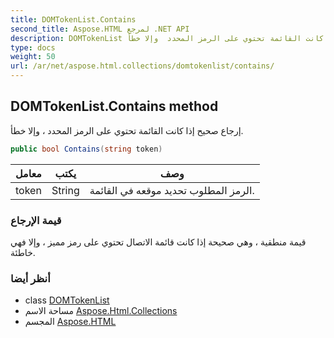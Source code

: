 ```yaml
---
title: DOMTokenList.Contains
second_title: Aspose.HTML لمرجع .NET API
description: DOMTokenList طريقة. إرجاع صحيح إذا كانت القائمة تحتوي على الرمز المحدد  وإلا خطأ.
type: docs
weight: 50
url: /ar/net/aspose.html.collections/domtokenlist/contains/
---
```

## DOMTokenList.Contains method

إرجاع صحيح إذا كانت القائمة تحتوي على الرمز المحدد ، وإلا خطأ.

```csharp
public bool Contains(string token)
```

| معامل | يكتب | وصف |
| --- | --- | --- |
| token | String | الرمز المطلوب تحديد موقعه في القائمة. |

### قيمة الإرجاع

قيمة منطقية ، وهي صحيحة إذا كانت قائمة الاتصال تحتوي على رمز مميز ، وإلا فهي خاطئة.

### أنظر أيضا

* class [DOMTokenList](../)
* مساحة الاسم [Aspose.Html.Collections](../../domtokenlist/)
* المجسم [Aspose.HTML](../../../)


